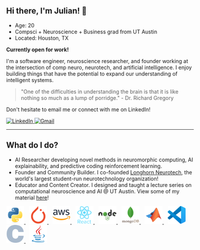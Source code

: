 ## Hi there, I'm Julian! 👋

<!--
**weavejul/weavejul** is a ✨ _special_ ✨ repository because its `README.md` (this file) appears on your GitHub profile.

Here are some ideas to get you started:

- 🔭 I’m currently working on ...
- 🌱 I’m currently learning ...
- 👯 I’m looking to collaborate on ...
- 🤔 I’m looking for help with ...
- 💬 Ask me about ...
- 📫 How to reach me: ...
- 😄 Pronouns: ...
- ⚡ Fun fact: ...
-->
- Age: 20
- Compsci + Neuroscience + Business grad from UT Austin
- Located: Houston, TX

**Currently open for work!**

I'm a software engineer, neuroscience researcher, and founder working at the intersection of comp neuro, neurotech, and artificial intelligence. I enjoy building things that have the potential to expand our understanding of intelligent systems.

> "One of the difficulties in understanding the brain is that it is like nothing so much as a lump of porridge." - Dr. Richard Gregory

Don't hesitate to email me or connect with me on LinkedIn!

<p align="left">
<a href="https://www.linkedin.com/in/julian-weaver/" target="_blank">
<img src="https://img.shields.io/badge/LinkedIn-0077B5?style=for-the-badge&logo=linkedin&logoColor=white" alt="LinkedIn"/>
</a>
<a href="mailto:juliver.dev@gmail.com">
<img src="https://img.shields.io/badge/Gmail-D14836?style=for-the-badge&logo=gmail&logoColor=white" alt="Gmail"/>
</a>
</p>

---

## What do I do?

- AI Researcher developing novel methods in neuromorphic computing, AI explainability, and predictive coding reinforcement learning.
- Founder and Community Builder. I co-founded [Longhorn Neurotech](https://www.linkedin.com/company/lhneurotech/posts/?feedView=all), the world's largest student-run neurotechnology organization!
- Educator and Content Creator. I designed and taught a lecture series on computational neuroscience and AI @ UT Austin. View some of my material [here](https://github.com/LonghornNeurotech/LHNT-Synposium)!


<p align="left">
<a href="https://www.python.org" target="_blank" rel="noreferrer" style="margin-right: 10px;">
<img src="https://raw.githubusercontent.com/devicons/devicon/master/icons/python/python-original.svg" alt="python" width="48" height="48"/>
</a>
<a href="https://pytorch.org/" target="_blank" rel="noreferrer" style="margin-right: 10px;">
<img src="https://raw.githubusercontent.com/devicons/devicon/master/icons/pytorch/pytorch-original.svg" alt="pytorch" width="48" height="48"/>
</a>
<a href="https://aws.amazon.com" target="_blank" rel="noreferrer" style="margin-right: 10px;">
<img src="https://raw.githubusercontent.com/devicons/devicon/master/icons/amazonwebservices/amazonwebservices-original-wordmark.svg" alt="aws" width="48" height="48"/>
</a>
<a href="https://reactjs.org/" target="_blank" rel="noreferrer" style="margin-right: 10px;">
<img src="https://raw.githubusercontent.com/devicons/devicon/master/icons/react/react-original-wordmark.svg" alt="react" width="48" height="48"/>
</a>
<a href="https://nodejs.org" target="_blank" rel="noreferrer" style="margin-right: 10px;">
<img src="https://raw.githubusercontent.com/devicons/devicon/master/icons/nodejs/nodejs-original-wordmark.svg" alt="nodejs" width="48" height="48"/>
</a>
<a href="https://www.mongodb.com/" target="_blank" rel="noreferrer" style="margin-right: 10px;">
<img src="https://raw.githubusercontent.com/devicons/devicon/master/icons/mongodb/mongodb-original-wordmark.svg" alt="mongodb" width="48" height="48"/>
</a>
<a href="https://www.mathworks.com/products/matlab.html" target="_blank" rel="noreferrer" style="margin-right: 10px;">
<img src="https://raw.githubusercontent.com/devicons/devicon/master/icons/matlab/matlab-original.svg" alt="matlab" width="48" height="48"/>
</a>
<a href="https://code.visualstudio.com/" target="_blank" rel="noreferrer" style="margin-right: 10px;">
<img src="https://raw.githubusercontent.com/devicons/devicon/master/icons/vscode/vscode-original.svg" alt="vscode" width="48" height="48"/>
</a>
<a href="https://raw.githubusercontent.com/devicons/devicon/master/icons/c/c-original.svg" target="_blank" rel="noreferrer" style="margin-right: 10px;">
<img src="https://raw.githubusercontent.com/devicons/devicon/master/icons/c/c-original.svg" alt="C" width="48" height="48"/>
</a>
<a href="https://www.java.com" target="_blank" rel="noreferrer" style="margin-right: 10px;">
<img src="https://raw.githubusercontent.com/devicons/devicon/master/icons/java/java-original.svg" alt="java" width="48" height="48"/>
</a>
</p>
